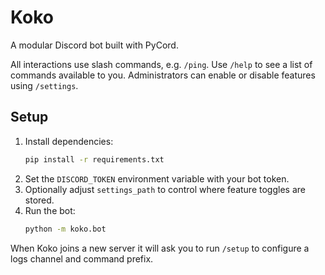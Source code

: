 # Koko

A modular Discord bot built with PyCord.

All interactions use slash commands, e.g. `/ping`.
Use `/help` to see a list of commands available to you.
Administrators can enable or disable features using `/settings`.

## Setup

1. Install dependencies:
   ```bash
   pip install -r requirements.txt
   ```
2. Set the `DISCORD_TOKEN` environment variable with your bot token.
3. Optionally adjust `settings_path` to control where feature toggles are stored.
4. Run the bot:
   ```bash
   python -m koko.bot
   ```

When Koko joins a new server it will ask you to run `/setup` to configure a logs channel and command prefix.
